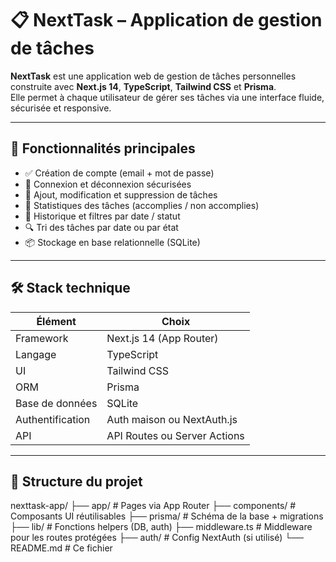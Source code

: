 # 📋 NextTask – Application de gestion de tâches

**NextTask** est une application web de gestion de tâches personnelles construite avec **Next.js 14**, **TypeScript**, **Tailwind CSS** et **Prisma**.  
Elle permet à chaque utilisateur de gérer ses tâches via une interface fluide, sécurisée et responsive.

---

## 🚀 Fonctionnalités principales

- ✅ Création de compte (email + mot de passe)
- 🔐 Connexion et déconnexion sécurisées
- 📄 Ajout, modification et suppression de tâches
- 🧮 Statistiques des tâches (accomplies / non accomplies)
- 📅 Historique et filtres par date / statut
- 🔍 Tri des tâches par date ou par état
- 📦 Stockage en base relationnelle (SQLite)

---

## 🛠️ Stack technique

| Élément              | Choix                                |
|----------------------|---------------------------------------|
| Framework            | Next.js 14 (App Router)              |
| Langage              | TypeScript                           |
| UI                   | Tailwind CSS                         |
| ORM                  | Prisma                               |
| Base de données      | SQLite 
| Authentification     | Auth maison ou NextAuth.js           |
| API                  | API Routes ou Server Actions         |

---

## 📁 Structure du projet
nexttask-app/
├── app/ # Pages via App Router
├── components/ # Composants UI réutilisables
├── prisma/ # Schéma de la base + migrations
├── lib/ # Fonctions helpers (DB, auth)
├── middleware.ts # Middleware pour les routes protégées
├── auth/ # Config NextAuth (si utilisé)
└── README.md # Ce fichier
